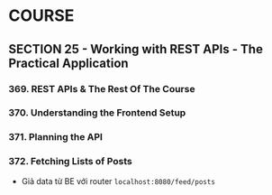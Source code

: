 # COURSE

## SECTION 25 - Working with REST APIs - The Practical Application

### 369. REST APIs & The Rest Of The Course 

### 370. Understanding the Frontend Setup

### 371. Planning the API

### 372. Fetching Lists of Posts 

- Giả data từ BE với router `localhost:8080/feed/posts` 